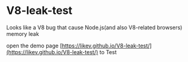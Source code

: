 # V8-leak-test
Looks like a V8 bug that cause Node.js(and also V8-related browsers) memory leak

open the demo page [https://likev.github.io/V8-leak-test/](https://likev.github.io/V8-leak-test/)  to Test
